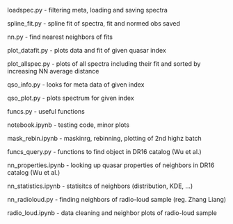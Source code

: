 loadspec.py - filtering meta, loading and saving spectra

spline_fit.py - spline fit of spectra, fit and normed obs saved 

nn.py - find nearest neighbors of fits 


plot_datafit.py - plots data and fit of given quasar index 

plot_allspec.py - plots of all spectra including their fit and sorted by increasing NN average distance 


qso_info.py - looks for meta data of given index 

qso_plot.py - plots spectrum for given index 


funcs.py - useful functions 

notebook.ipynb - testing code, minor plots

mask_rebin.ipynb - maskinrg, rebinning, plotting of 2nd highz batch


funcs_query.py - functions to find object in DR16 catalog (Wu et al.)

nn_properties.ipynb - looking up quasar properties of neighbors in DR16 catalog (Wu et al.)

nn_statistics.ipynb - statisitcs of neighbors (distribution, KDE, ...)

nn_radioloud.py - finding neighbors of radio-loud sample (reg. Zhang Liang)

radio_loud.ipynb - data cleaning and neighbor plots of radio-loud sample
